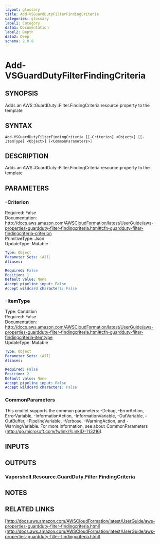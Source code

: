 ```yaml
---
layout: glossary
title: Add-VSGuardDutyFilterFindingCriteria
categories: glossary
label1: Category
data1: Documentation
label2: Depth
data2: Deep
schema: 2.0.0
---
```


# Add-VSGuardDutyFilterFindingCriteria

## SYNOPSIS
Adds an AWS::GuardDuty::Filter.FindingCriteria resource property to the template

## SYNTAX

```
Add-VSGuardDutyFilterFindingCriteria [[-Criterion] <Object>] [[-ItemType] <Object>] [<CommonParameters>]
```

## DESCRIPTION
Adds an AWS::GuardDuty::Filter.FindingCriteria resource property to the template

## PARAMETERS

### -Criterion
Required: False    
Documentation: http://docs.aws.amazon.com/AWSCloudFormation/latest/UserGuide/aws-properties-guardduty-filter-findingcriteria.html#cfn-guardduty-filter-findingcriteria-criterion    
PrimitiveType: Json    
UpdateType: Mutable

```yaml
Type: Object
Parameter Sets: (All)
Aliases:

Required: False
Position: 1
Default value: None
Accept pipeline input: False
Accept wildcard characters: False
```

### -ItemType
Type: Condition    
Required: False    
Documentation: http://docs.aws.amazon.com/AWSCloudFormation/latest/UserGuide/aws-properties-guardduty-filter-findingcriteria.html#cfn-guardduty-filter-findingcriteria-itemtype    
UpdateType: Mutable

```yaml
Type: Object
Parameter Sets: (All)
Aliases:

Required: False
Position: 2
Default value: None
Accept pipeline input: False
Accept wildcard characters: False
```

### CommonParameters
This cmdlet supports the common parameters: -Debug, -ErrorAction, -ErrorVariable, -InformationAction, -InformationVariable, -OutVariable, -OutBuffer, -PipelineVariable, -Verbose, -WarningAction, and -WarningVariable.
For more information, see about_CommonParameters (http://go.microsoft.com/fwlink/?LinkID=113216).

## INPUTS

## OUTPUTS

### Vaporshell.Resource.GuardDuty.Filter.FindingCriteria

## NOTES

## RELATED LINKS

[http://docs.aws.amazon.com/AWSCloudFormation/latest/UserGuide/aws-properties-guardduty-filter-findingcriteria.html](http://docs.aws.amazon.com/AWSCloudFormation/latest/UserGuide/aws-properties-guardduty-filter-findingcriteria.html)


